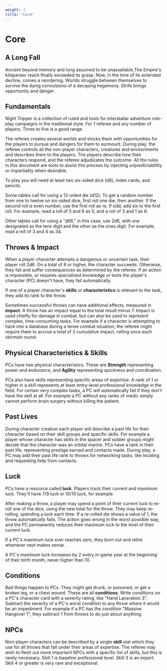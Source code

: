 ```yaml
---
weight: 1
title: "Core"
---
```


# Core

## A Long Fall
Ancient beyond memory and long assumed to be unassailable,The Empire's kiloparsec reach finally exceeded its grasp. Now, in the time of its extended decline, comes a reordering. Worlds struggle between themselves to survive the dying convulsions of a decaying hegemony. Strife brings opportunity and danger.

## Fundamentals
Night Tripper is a collection of ruled and tools for interstallar adventure role-play campaigns in the traditional style. For 1 referee and any number of players. Three to five is a good range.

The referee creates several worlds and stocks them with opportunities for the players to pursue and dangers for them to surmount. During play, the referee controls all the non-player characters, creatures and environments and describes them to the players. The players describe how their characters respond, and the referee adjudicates the outcome. All the rules in this document are tools to assist this process by injecting unpredictablility or impartiality when desirable.

To play you will need at least two six-sided dice (d6), index cards, and pencils.

Some tables call for using a 12-sided die (d12). To get a random number from one to twelve on six-sided dice, first roll one die, then another. If the second roll is even number, use the first roll as-is. If odd, add six to the first roll. For example, read a roll of 5 and 6 as 5, and a roll of 3 and 1 as 9.

Other tables call for using a "d66," in this case, use 2d6, with one designated as the tens digit and the other as the ones digit. For example, read a roll of 3 and 4 as 34.

## Throws & Impact
When a player character attempts a dangerous or uncertain task, their player roll 2d6. On a total of 8 or higher, the character succeeds. Otherwise, they fail and suffer consequences as determined by the referee. If an action is impossible, or requires specialized knowledge or tools the player's character (PC) doesn't have, they fail automatically.

If one of a player character's **skills** or **characteristics** is relevant to the task, they add its rank to the throw.

Sometimes successful throws can have additional effects, measured in **impact**. A throw has an impact equal to the total result minus 7. Impact is used chiefly for damage in combat, but can also be used to represent complex, time-consuming tasks. For example if a character is attempting to hack into a database during a tense combat situation, the referee might require them to accrue a total of 3 cumulative impact, rolling once each skirmish round.


## Physical Characteristics & Skills
PCs have two physical characteristics. These are **Strength** representing power and endurance, and **Agility** representing quickness and coordination.

PCs also have skills representing specific areas of expertise. A rank of 1 or higher in a skill represents at least entry-level professional knowledge in the field. For certain very complex tasks, a PC will automatically fail if they don't have the skill at all. For example a PC without any ranks of medic simply cannot perform brain surgery without killing the patient.


## Past Lives
During character creation each player will describe a past life for their character based on their skill groups and specific skills. For example a player whose character has skills in the spacer and soldier groups might decide that the character was an orbital marine. PCs have a rank in their past life, representing prestige earned and contacts made. During play, a PC may add their past life rank to throws for networking tasks, like locating and requesting help from contacts.

## Luck
PCs have a resource called **luck**. Players track their current and maximum luck. They'll have 7/9 luck or 10/10 luck, for example.

After making a throw, a player may spend a point of their current luck to re-roll one of the dice, using the new total for the throw. They may keep re-rolling,
spending a luck each time. If a re-rolled die shows a value of 1, the throw automatically fails. The action goes wrong in the worst possible way, and the PC permanently reduces their maximum luck to the level of their current luck.

If a PC's maximum luck ever reaches zero, they burn out and retire whenever next makes sense.

A PC's maximum luck increases by 2 every in-game year at the beginning of their birth month, never higher than 10.

## Conditions
Bad things happen to PCs. They might get drunk, or poisoned, or get a broken leg, or a chest wound. These are all **conditions**. Write conditions on a PC's character card with a severity rating, like "Hand Laceration 3". Subtract the severity of a PC's worst condition to any throw where it would be an impediment. For example if a PC has the condition "Massive Hangover 1", they subtract 1 from throws to do just about anything.


## NPCs
Non-player characters can be described by a single **skill** stat which they use for all throws that fall under their areas of expertise. The referee may wish to flesh out more important NPCs with a specific list of skills, but this is rarely necessary. Skill 1 is baseline professional level. Skill 3 is an expert. Skill 4 or greater is very rare and exceptional.